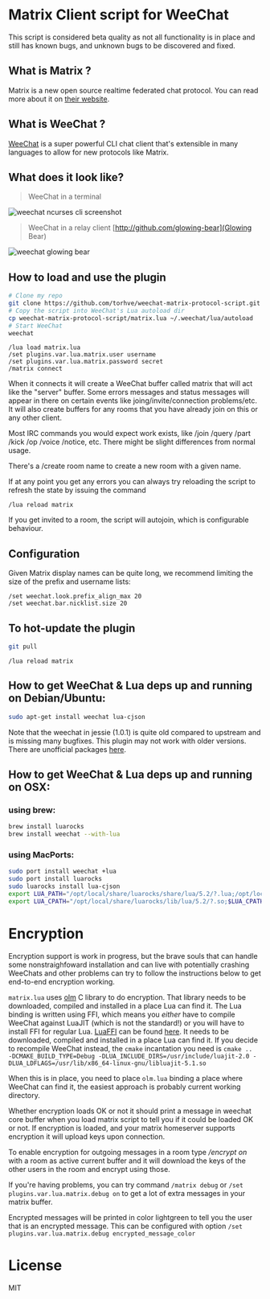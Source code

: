 # Matrix Client script for WeeChat

This script is considered beta quality as not all functionality is in place and still has known bugs, and unknown bugs to be discovered and fixed.

## What is Matrix ?

Matrix is a new open source realtime federated chat protocol. You can read more about it on [their website](http://matrix.org/blog/faq/).

## What is WeeChat ?

[WeeChat](http://weechat.org) is a super powerful CLI chat client that's extensible in many languages to allow for new protocols like Matrix.

## What does it look like?


> WeeChat in a terminal

![weechat ncurses cli screenshot](https://hveem.no/ss/weechat-matrix-ss.png)

> WeeChat in a relay client [http://github.com/glowing-bear](Glowing Bear)

![weechat glowing bear](https://hveem.no/ss/weechat-matrix-gb.png)

## How to load and use the plugin

```bash
# Clone my repo
git clone https://github.com/torhve/weechat-matrix-protocol-script.git
# Copy the script into WeeChat's Lua autoload dir
cp weechat-matrix-protocol-script/matrix.lua ~/.weechat/lua/autoload
# Start WeeChat
weechat
```

```
/lua load matrix.lua
/set plugins.var.lua.matrix.user username
/set plugins.var.lua.matrix.password secret
/matrix connect
```

When it connects it will create a WeeChat buffer called matrix that will act
like the "server" buffer. Some errors messages and status messages will appear
in there on certain events like joing/invite/connection problems/etc. It will
also create buffers for any rooms that you have already join on this or any
other client.

Most IRC commands you would expect work exists, like /join /query /part /kick
/op /voice /notice, etc. There might be slight differences from normal usage.

There's a /create room name to create a new room with a given name.

If at any point you get any errors you can always try reloading the script to
refresh the state by issuing the command

```
/lua reload matrix
```

If you get invited to a room, the script will autojoin, which is configurable
behaviour.

## Configuration

Given Matrix display names can be quite long, we recommend limiting
the size of the prefix and username lists:

```
/set weechat.look.prefix_align_max 20
/set weechat.bar.nicklist.size 20
```

## To hot-update the plugin

```bash
git pull
```

```
/lua reload matrix
```

## How to get WeeChat & Lua deps up and running on Debian/Ubuntu:

```bash
sudo apt-get install weechat lua-cjson
```

Note that the weechat in jessie (1.0.1) is quite old compared to upstream and is
missing many bugfixes. This plugin may not work with older versions. There are
unofficial packages [here](https://weechat.org/download/debian/).

## How to get WeeChat & Lua deps up and running on OSX:

### using brew:
```bash
brew install luarocks
brew install weechat --with-lua
```

### using MacPorts:
```bash
sudo port install weechat +lua
sudo port install luarocks
sudo luarocks install lua-cjson
export LUA_PATH="/opt/local/share/luarocks/share/lua/5.2/?.lua;/opt/local/share/luarocks/share/lua/5.2/?/init.lua;$LUA_PATH"
export LUA_CPATH="/opt/local/share/luarocks/lib/lua/5.2/?.so;$LUA_CPATH"
```

# Encryption

Encryption support is work in progress, but the brave souls that can handle some nonstraighfoward installation and can live with potentially crashing WeeChats and other problems can try to follow the instructions below to get end-to-end encryption working.

`matrix.lua` uses [olm](https://matrix.org/git/olm/) C library to do encryption. That library needs to be downloaded, compiled and installed in a place Lua can find it.
The Lua binding is written using FFI, which means you *either* have to compile WeeChat against LuaJIT (which is not the standard!) or you will have to install FFI for regular Lua.
[LuaFFI](https://github.com/jmckaskill/luaffi) can be found [here](https://github.com/jmckaskill/luaffi). It needs to be downloaded, compiled and installed in a place Lua can find it.
If you decide to recompile WeeChat instead, the `cmake` incantation you need is `cmake ..  -DCMAKE_BUILD_TYPE=Debug -DLUA_INCLUDE_DIRS=/usr/include/luajit-2.0 -DLUA_LDFLAGS=/usr/lib/x86_64-linux-gnu/libluajit-5.1.so`

When this is in place, you need to place `olm.lua` binding a place where WeeChat can find it, the easiest approach is probably current working directory.

Whether encryption loads OK or not it should print a message in weechat core buffer when you load matrix script to tell you if it could be loaded OK or not.
If encryption is loaded, and your matrix homeserver supports encryption it will upload keys upon connection.

To enable encryption for outgoing messages in a room type */encrypt on* with a room as active current buffer and it will download the keys of the other users in the room and encrypt using those.

If you're having problems, you can try command `/matrix debug` or `/set plugins.var.lua.matrix.debug on` to get a lot of extra messages in your matrix buffer.

Encrypted messages will be printed in color lightgreen to tell you the user that is an encrypted message. This can be configured with option `/set plugins.var.lua.matrix.debug encrypted_message_color`

# License

MIT

